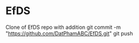 # EfDS
Clone of EfDS repo
with addition
git commit -m "https://github.com/DatPhamABC/EfDS.git"
git push